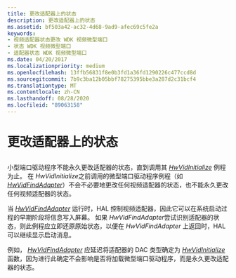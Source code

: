 ```yaml
---
title: 更改适配器上的状态
description: 更改适配器上的状态
ms.assetid: bf503a42-ac32-4d68-9ad9-afec69c5fe2a
keywords:
- 视频适配器状态更改 WDK 视频微型端口
- 状态 WDK 视频微型端口
- 适配器状态 WDK 视频微型端口
ms.date: 04/20/2017
ms.localizationpriority: medium
ms.openlocfilehash: 13ffb56831f8e0b3fd1a36fd1290226c477ccd8d
ms.sourcegitcommit: 7b9c3ba12b05bbf78275395bbe3a287d2c31bcf4
ms.translationtype: MT
ms.contentlocale: zh-CN
ms.lasthandoff: 08/28/2020
ms.locfileid: "89063158"
---
```

# <a name="changing-state-on-the-adapter"></a>更改适配器上的状态


## <span id="ddk_changing_state_on_the_adapter_gg"></span><span id="DDK_CHANGING_STATE_ON_THE_ADAPTER_GG"></span>


小型端口驱动程序不能永久更改适配器的状态，直到调用其 [*HwVidInitialize*](/windows-hardware/drivers/ddi/video/nc-video-pvideo_hw_initialize) 例程为止。 在 *HwVidInitialize*之前调用的微型端口驱动程序例程（如 [*HwVidFindAdapter*](/windows-hardware/drivers/ddi/video/nc-video-pvideo_hw_find_adapter)）不会不必要地更改任何视频适配器的状态，也不能永久更改任何视频适配器的状态。

当 [*HwVidFindAdapter*](/windows-hardware/drivers/ddi/video/nc-video-pvideo_hw_find_adapter) 运行时，HAL 控制视频适配器，因此它可以在系统启动过程的早期阶段将信息写入屏幕。 如果 *HwVidFindAdapter*尝试识别适配器的状态，则此例程应立即还原原始状态，以便在 *HwVidFindAdapter* 上返回时，HAL 可以继续显示启动消息。

例如， [*HwVidFindAdapter*](/windows-hardware/drivers/ddi/video/nc-video-pvideo_hw_find_adapter) 应延迟将适配器的 DAC 类型确定为 [*HwVidInitialize*](/windows-hardware/drivers/ddi/video/nc-video-pvideo_hw_initialize) 函数，因为进行此确定不会影响是否将加载微型端口驱动程序，而是永久更改适配器的状态。

 

